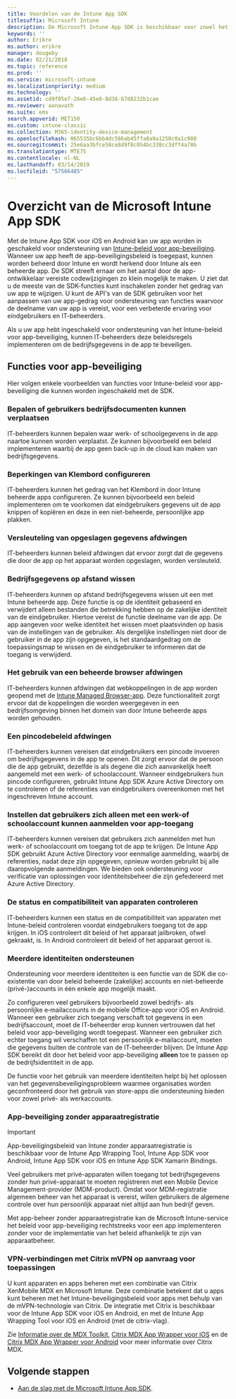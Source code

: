 ```yaml
---
title: Voordelen van de Intune App SDK
titlesuffix: Microsoft Intune
description: De Microsoft Intune App SDK is beschikbaar voor zowel het iOS-platform als het Android-platform en maakt Mobile App Management-functies mogelijk met Microsoft Intune.
keywords: ''
author: Erikre
ms.author: erikre
manager: dougeby
ms.date: 02/21/2018
ms.topic: reference
ms.prod: ''
ms.service: microsoft-intune
ms.localizationpriority: medium
ms.technology: ''
ms.assetid: cd9f05e7-26e6-45e0-8d38-67d8232b1cae
ms.reviewer: aanavath
ms.suite: ems
search.appverid: MET150
ms.custom: intune-classic
ms.collection: M365-identity-device-management
ms.openlocfilehash: 065535bc6bb4dc586ab45ffa0a9a1250c0a1c908
ms.sourcegitcommit: 25e6aa3bfce58ce8d9f8c054bc338cc3dff4a78b
ms.translationtype: MTE75
ms.contentlocale: nl-NL
ms.lasthandoff: 03/14/2019
ms.locfileid: "57566485"
---
```

# <a name="microsoft-intune-app-sdk-overview"></a>Overzicht van de Microsoft Intune App SDK
Met de Intune App SDK voor iOS en Android kan uw app worden in geschakeld voor ondersteuning van [Intune-beleid voor app-beveiliging](app-protection-policy.md). Wanneer uw app heeft de app-beveiligingsbeleid is toegepast, kunnen worden beheerd door Intune en wordt herkend door Intune als een beheerde app. De SDK streeft ernaar om het aantal door de app-ontwikkelaar vereiste codewijzigingen zo klein mogelijk te maken. U ziet dat u de meeste van de SDK-functies kunt inschakelen zonder het gedrag van uw app te wijzigen. U kunt de API's van de SDK gebruiken voor het aanpassen van uw app-gedrag voor ondersteuning van functies waarvoor de deelname van uw app is vereist, voor een verbeterde ervaring voor eindgebruikers en IT-beheerders.

Als u uw app hebt ingeschakeld voor ondersteuning van het Intune-beleid voor app-beveiliging, kunnen IT-beheerders deze beleidsregels implementeren om de bedrijfsgegevens in de app te beveiligen.

## <a name="app-protection-features"></a>Functies voor app-beveiliging

Hier volgen enkele voorbeelden van functies voor Intune-beleid voor app-beveiliging die kunnen worden ingeschakeld met de SDK.

### <a name="control-users-ability-to-move-corporate-files"></a>Bepalen of gebruikers bedrijfsdocumenten kunnen verplaatsen
IT-beheerders kunnen bepalen waar werk- of schoolgegevens in de app naartoe kunnen worden verplaatst. Ze kunnen bijvoorbeeld een beleid implementeren waarbij de app geen back-up in de cloud kan maken van bedrijfsgegevens.

### <a name="configure-clipboard-restrictions"></a>Beperkingen van Klembord configureren
IT-beheerders kunnen het gedrag van het Klembord in door Intune beheerde apps configureren. Ze kunnen bijvoorbeeld een beleid implementeren om te voorkomen dat eindgebruikers gegevens uit de app knippen of kopiëren en deze in een niet-beheerde, persoonlijke app plakken.

### <a name="enforce-encryption-on-saved-data"></a>Versleuteling van opgeslagen gegevens afdwingen
IT-beheerders kunnen beleid afdwingen dat ervoor zorgt dat de gegevens die door de app op het apparaat worden opgeslagen, worden versleuteld.

### <a name="remotely-wipe-corporate-data"></a>Bedrijfsgegevens op afstand wissen
IT-beheerders kunnen op afstand bedrijfsgegevens wissen uit een met Intune beheerde app. Deze functie is op de identiteit gebaseerd en verwijdert alleen bestanden die betrekking hebben op de zakelijke identiteit van de eindgebruiker. Hiertoe vereist de functie deelname van de app. De app aangeven voor welke identiteit het wissen moet plaatsvinden op basis van de instellingen van de gebruiker. Als dergelijke instellingen niet door de gebruiker in de app zijn opgegeven, is het standaardgedrag om de toepassingsmap te wissen en de eindgebruiker te informeren dat de toegang is verwijderd.

### <a name="enforce-the-use-of-a-managed-browser"></a>Het gebruik van een beheerde browser afdwingen
IT-beheerders kunnen afdwingen dat webkoppelingen in de app worden geopend met de [Intune Managed Browser-app](app-configuration-managed-browser.md). Deze functionaliteit zorgt ervoor dat de koppelingen die worden weergegeven in een bedrijfsomgeving binnen het domein van door Intune beheerde apps worden gehouden.

### <a name="enforce-a-pin-policy"></a>Een pincodebeleid afdwingen
IT-beheerders kunnen vereisen dat eindgebruikers een pincode invoeren om bedrijfsgegevens in de app te openen. Dit zorgt ervoor dat de persoon die de app gebruikt, dezelfde is als degene die zich aanvankelijk heeft aangemeld met een werk- of schoolaccount. Wanneer eindgebruikers hun pincode configureren, gebruikt Intune App SDK Azure Active Directory om te controleren of de referenties van eindgebruikers overeenkomen met het ingeschreven Intune account.

### <a name="require-users-to-sign-in-with-a-work-or-school-account-for-app-access"></a>Instellen dat gebruikers zich alleen met een werk-of schoolaccount kunnen aanmelden voor app-toegang
IT-beheerders kunnen vereisen dat gebruikers zich aanmelden met hun werk- of schoolaccount om toegang tot de app te krijgen. De Intune App SDK gebruikt Azure Active Directory voor eenmalige aanmelding, waarbij de referenties, nadat deze zijn opgegeven, opnieuw worden gebruikt bij alle daaropvolgende aanmeldingen. We bieden ook ondersteuning voor verificatie van oplossingen voor identiteitsbeheer die zijn gefedereerd met Azure Active Directory.

### <a name="check-device-health-and-compliance"></a>De status en compatibiliteit van apparaten controleren
IT-beheerders kunnen een status en de compatibiliteit van apparaten met Intune-beleid controleren voordat eindgebruikers toegang tot de app krijgen. In iOS controleert dit beleid of het apparaat jailbroken, ofwel gekraakt, is. In Android controleert dit beleid of het apparaat geroot is.

### <a name="support-multi-identity"></a>Meerdere identiteiten ondersteunen
Ondersteuning voor meerdere identiteiten is een functie van de SDK die co-existentie van door beleid beheerde (zakelijke) accounts en niet-beheerde (privé-)accounts in één enkele app mogelijk maakt.

Zo configureren veel gebruikers bijvoorbeeld zowel bedrijfs- als persoonlijke e‑mailaccounts in de mobiele Office-app voor iOS en Android. Wanneer een gebruiker zich toegang verschaft tot gegevens in een bedrijfsaccount, moet de IT-beheerder erop kunnen vertrouwen dat het beleid voor app-beveiliging wordt toegepast. Wanneer een gebruiker zich echter toegang wil verschaffen tot een persoonlijk e-mailaccount, moeten die gegevens buiten de controle van de IT-beheerder blijven. De Intune App SDK bereikt dit door het beleid voor app-beveiliging **alleen** toe te passen op de bedrijfsidentiteit in de app.

De functie voor het gebruik van meerdere identiteiten helpt bij het oplossen van het gegevensbeveiligingsprobleem waarmee organisaties worden geconfronteerd door het gebruik van store-apps die ondersteuning bieden voor zowel privé- als werkaccounts.
 
### <a name="app-protection-without-device-enrollment"></a>App-beveiliging zonder apparaatregistratie

>[!IMPORTANT]
>App-beveiligingsbeleid van Intune zonder apparaatregistratie is beschikbaar voor de Intune App Wrapping Tool, Intune App SDK voor Android, Intune App SDK voor iOS en Intune App SDK Xamarin Bindings.

Veel gebruikers met privé-apparaten willen toegang tot bedrijfsgegevens zonder hun privé-apparaat te moeten registreren met een Mobile Device Management-provider (MDM-product). Omdat voor MDM-registratie algemeen beheer van het apparaat is vereist, willen gebruikers de algemene controle over hun persoonlijk apparaat niet altijd aan hun bedrijf geven.

Met app-beheer zonder apparaatregistratie kan de Microsoft Intune-service het beleid voor app-beveiliging rechtstreeks voor een app implementeren zonder voor de implementatie van het beleid afhankelijk te zijn van apparaatbeheer.

### <a name="on-demand-application-vpn-connections-with-citrix-mvpn"></a>VPN-verbindingen met Citrix mVPN op aanvraag voor toepassingen 
U kunt apparaten en apps beheren met een combinatie van Citrix XenMobile MDX en Microsoft Intune. Deze combinatie betekent dat u apps kunt beheren met het Intune-beveiligingsbeleid voor apps met behulp van de mVPN-technologie van Citrix. De integratie met Citrix is beschikbaar voor de Intune App SDK voor iOS en Android, en met de Intune App Wrapping Tool voor iOS en Android (met de citrix-vlag).
 
Zie [Informatie over de MDX Toolkit](https://docs.citrix.com/en-us/mdx-toolkit/10/about-mdx-toolkit.html), [Citrix MDX App Wrapper voor iOS](https://docs.citrix.com/en-us/mdx-toolkit/10/xmob-mdx-kit-app-wrap-ios.html) en de [Citrix MDX App Wrapper voor Android](https://docs.citrix.com/en-us/mdx-toolkit/10/xmob-mdx-kit-app-wrap-android.html) voor meer informatie over Citrix MDX.

## <a name="next-steps"></a>Volgende stappen

- [Aan de slag met de Microsoft Intune App SDK](app-sdk-get-started.md).
